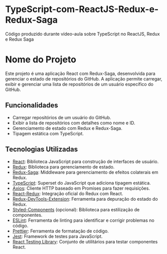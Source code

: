 # TypeScript-com-ReactJS-Redux-e-Redux-Saga
Código produzido durante vídeo-aula sobre TypeScript no ReactJS, Redux e Redux Saga
# Nome do Projeto

Este projeto é uma aplicação React com Redux-Saga, desenvolvida para gerenciar o estado de repositórios do GitHub. A aplicação permite carregar, exibir e gerenciar uma lista de repositórios de um usuário específico do GitHub.

## Funcionalidades

- Carregar repositórios de um usuário do GitHub.
- Exibir a lista de repositórios com detalhes como nome e ID.
- Gerenciamento de estado com Redux e Redux-Saga.
- Tipagem estática com TypeScript.

## Tecnologias Utilizadas

- [React](https://reactjs.org/): Biblioteca JavaScript para construção de interfaces de usuário.
- [Redux](https://redux.js.org/): Biblioteca para gerenciamento de estado.
- [Redux-Saga](https://redux-saga.js.org/): Middleware para gerenciamento de efeitos colaterais em Redux.
- [TypeScript](https://www.typescriptlang.org/): Superset do JavaScript que adiciona tipagem estática.
- [Axios](https://axios-http.com/): Cliente HTTP baseado em Promises para fazer requisições.
- [React-Redux](https://react-redux.js.org/): Integração oficial do Redux com React.
- [Redux-DevTools-Extension](https://github.com/zalmoxisus/redux-devtools-extension): Ferramenta para depuração do estado do Redux.
- [Styled-Components](https://styled-components.com/) (opcional): Biblioteca para estilização de componentes.
- [ESLint](https://eslint.org/): Ferramenta de linting para identificar e corrigir problemas no código.
- [Prettier](https://prettier.io/): Ferramenta de formatação de código.
- [Jest](https://jestjs.io/): Framework de testes para JavaScript.
- [React Testing Library](https://testing-library.com/docs/react-testing-library/intro/): Conjunto de utilitários para testar componentes React.

